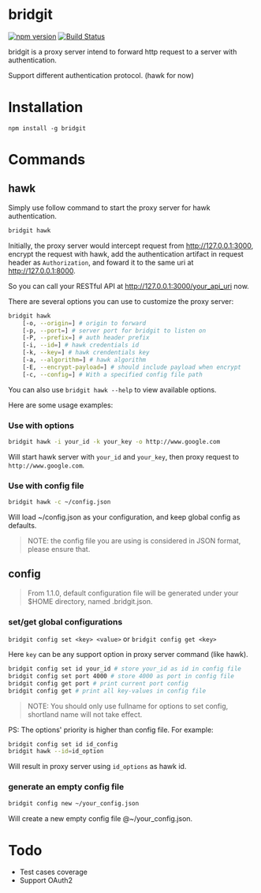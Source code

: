 # bridgit

[![npm version](https://badge.fury.io/js/bridgit.svg)](https://badge.fury.io/js/bridgit)
[![Build Status](https://travis-ci.org/jkzing/bridgit.svg?branch=master)](https://travis-ci.org/jkzing/bridgit)

bridgit is a proxy server intend to forward http request to a server with authentication.

Support different authentication protocol. (hawk for now)

# Installation

```
npm install -g bridgit
```

# Commands

## hawk

Simply use follow command to start the proxy server for hawk authentication.

``` bash
bridgit hawk
```

Initially, the proxy server would intercept request from http://127.0.0.1:3000,
encrypt the request with hawk,
add the authentication artifact in request header as `Authorization`,
and foward it to the same uri at http://127.0.0.1:8000.

So you can call your RESTful API at http://127.0.0.1:3000/your_api_uri now.

There are several options you can use to customize the proxy server:

``` bash
bridgit hawk
    [-o, --origin=] # origin to forward
    [-p, --port=] # server port for bridgit to listen on
    [-P, --prefix=] # auth header prefix
    [-i, --id=] # hawk credentials id
    [-k, --key=] # hawk crendentials key
    [-a, --algorithm=] # hawk algorithm
    [-E, --encrypt-payload=] # should include payload when encrypt
    [-c, --config=] # With a specified config file path
```
You can also use `bridgit hawk --help` to view available options.

Here are some usage examples:

### Use with options
``` bash
bridgit hawk -i your_id -k your_key -o http://www.google.com
```
Will start hawk server with `your_id` and `your_key`, then proxy request to `http://www.google.com`.

### Use with config file
``` bash
bridgit hawk -c ~/config.json
```
Will load ~/config.json as your configuration, and keep global config as defaults.

> NOTE: the config file you are using is considered in JSON format, please ensure that.


## config

> From 1.1.0, default configuration file will be generated under your $HOME directory, named .bridgit.json.

### set/get global configurations

`bridgit config set <key> <value>`
or
`bridgit config get <key>`

Here `key` can be any support option in proxy server command (like hawk).

``` bash
bridgit config set id your_id # store your_id as id in config file
bridgit config set port 4000 # store 4000 as port in config file
bridgit config get port # print current port config
bridgit config get # print all key-values in config file
```

> NOTE: You should only use fullname for options to set config, shortland name will not take effect.


PS: The options' priority is higher than config file. For example:

``` bash
bridgit config set id id_config
bridgit hawk --id=id_option
```
Will result in proxy server using `id_options` as hawk id.

### generate an empty config file
``` bash
bridgit config new ~/your_config.json
```
Will create a new empty config file @~/your_config.json.

# Todo

* Test cases coverage
* Support OAuth2
